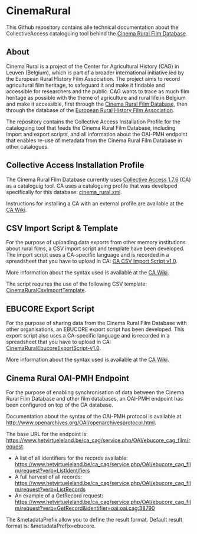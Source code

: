 # CinemaRural

This Github repository contains alle technical documentation about the CollectiveAccess cataloguing tool behind the [Cinema Rural Film Database](https://cagnet.be/page/cinema-rural-filmdatabank ). 

## About

Cinema Rural is a project of the Center for Agricultural History (CAG) in Leuven (Belgium), which is part of a broader international initiative led by the European Rural History Film Association.
The project aims to record agricultural film heritage, to safeguard it and make it findable and accessible for researchers and the public. CAG wants to trace as much film heritage as possible with the theme of agriculture and rural life in Belgium and make it accessible, first through the [Cinema Rural Film Database](https://cagnet.be/page/cinema-rural-filmdatabank ), then through the database of the [European Rural History Film Association](https://ruralfilms.eu).

The repository contains the Collective Access Installation Profile for the cataloguing tool that feeds the Cinema Rural Film Database, including import and export scripts, and all information about the OAI-PMH endpoint that enables re-use of metadata from the Cinema Rural Film Database in other catalogues.

## Collective Access Installation Profile
The Cinema Rural Film Database currently uses [Collective Access 1.7.6](https://collectiveaccess.org/) (CA) as a cataloguig tool. CA uses a cataloguing profile that was developed specifically for this database: [cinema_rural.xml](https://github.com/libis/CinemaRural/blob/master/cinema_rural.xml). 

Instructions for installing a CA with an external profile are available at the [CA Wiki](https://docs.collectiveaccess.org/wiki/Installation_profile).

## CSV Import Script & Template
For the purpose of uploading data exports from other memory institutions about rural films, a CSV import script and template have been developed. The import script uses a CA-specific language and is recorded in a spreadsheet that you have to upload in CA: [CA CSV Import Script v1.0](https://github.com/libis/CinemaRural/blob/master/CA%20Import%20Script.xlsx). 

More information about the syntax used is available at the [CA Wiki](https://docs.collectiveaccess.org/wiki/Data_Importer#Overview). 

The script requires the use of the following CSV template: [CinemaRuralCsvImportTemplate](https://github.com/libis/CinemaRural/blob/master/CinemaRuralCsvImportTemplate.csv).  

## EBUCORE Export Script
For the purpose of sharing data from the Cinema Rural Film Database with other organisations, an EBUCORE export script has been developed. This export script also uses a CA-specific language and is recorded in a spreadsheet that you have to upload in CA:  [CinemaRuralEbucoreExportScript-v1.0](https://github.com/libis/CinemaRural/blob/master/CinemaRuralEbucoreExportScript-v1.0.xlsx). 

More information about the syntax used is available at the [CA Wiki](https://docs.collectiveaccess.org/wiki/Data_Exporter).

## Cinema Rural OAI-PMH Endpoint
For the purpose of enabling synchronisation of data between the Cinema Rural Film Database and other film databases, an OAI-PMH endpoint has been configured on top of the CA database. 

Documentation about the syntax of the OAI-PMH protocol is available at http://www.openarchives.org/OAI/openarchivesprotocol.html.

The base URL for the endpoint is: https://www.hetvirtueleland.be/ca_cag/service.php/OAI/ebucore_cag_film/request.

* A list of all identifiers for the records available: https://www.hetvirtueleland.be/ca_cag/service.php/OAI/ebucore_cag_film/request?verb=ListIdentifiers
* A full harvest of all records: https://www.hetvirtueleland.be/ca_cag/service.php/OAI/ebucore_cag_film/request?verb=ListRecords
* An example of a GetRecord request: https://www.hetvirtueleland.be/ca_cag/service.php/OAI/ebucore_cag_film/request?verb=GetRecord&identifier=oai:oai.cag:38790

The &metadataPrefix allow you to define the result format. Default result format is: &metadataPrefix=ebucore.
